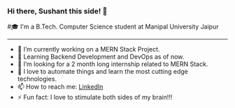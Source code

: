### Hi there, Sushant this side! 👋

#🎓 I'm a B.Tech. Computer Science student at Manipal University Jaipur
***

- 🔭 I’m currently working on a MERN Stack Project.
- 🌱 Learning Backend Development and DevOps as of now.
- 👯 I’m looking for a 2 month long internship related to MERN Stack.
- 💬 I love to automate things and learn the most cutting edge technologies.
- 📫 How to reach me: [LinkedIn](https://www.linkedin.com/in/im5ushant/)
- ⚡ Fun fact: I love to stimulate both sides of my brain!!!  

